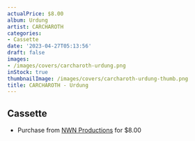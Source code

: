 ```yaml
---
actualPrice: $8.00
album: Urdung
artist: CARCHAROTH
categories:
- Cassette
date: '2023-04-27T05:13:56'
draft: false
images:
- /images/covers/carcharoth-urdung.png
inStock: true
thumbnailImage: /images/covers/carcharoth-urdung-thumb.png
title: CARCHAROTH - Urdung
---
```


## Cassette
* Purchase from [NWN Productions](http://shop.nwnprod.com/index.php?route=product/product&path=73&product_id=9740&sort=pd.name&order=ASC) for $8.00
